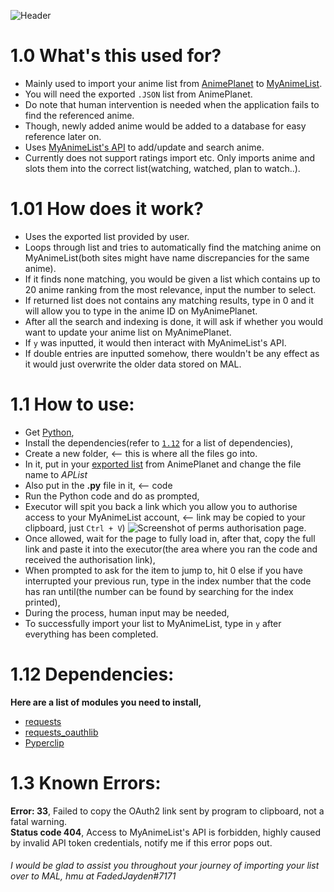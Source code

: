 ![Header](https://cdn.discordapp.com/attachments/782294527661965352/799990021733744660/dfb63e00-582c-11eb-9698-12872b7a9f8c.png)

# 1.0 What's this used for?
- Mainly used to import your anime list from [AnimePlanet](https://www.anime-planet.com/) to [MyAnimeList](https://myanimelist.net/).
- You will need the exported `.JSON` list from AnimePlanet.
- Do note that human intervention is needed when the application fails to find the referenced anime.
- Though, newly added anime would be added to a database for easy reference later on.
- Uses [MyAnimeList's API](https://myanimelist.net/apiconfig/references/api/v2) to add/update and search anime.
- Currently does not support ratings import etc. Only imports anime and slots them into the correct list(watching, watched, plan to watch..).

# 1.01 How does it work?
- Uses the exported list provided by user.
- Loops through list and tries to automatically find the matching anime on MyAnimeList(both sites might have name discrepancies for the same anime).
- If it finds none matching, you would be given a list which contains up to 20 anime ranking from the most relevance, input the number to select.
- If returned list does not contains any matching results, type in 0 and it will allow you to type in the anime ID on MyAnimePlanet.
- After all the search and indexing is done, it will ask if whether you would want to update your anime list on MyAnimePlanet.
- If `y` was inputted, it would then interact with MyAnimeList's API.
- If double entries are inputted somehow, there wouldn't be any effect as it would just overwrite the older data stored on MAL.

# 1.1 How to use:
- Get [Python](https://www.python.org/),
- Install the dependencies(refer to [`1.12`](https://github.com/FadedJayden/AP_MALPorter#112-dependencies) for a list of dependencies),
- Create a new folder, <-- this is where all the files go into.
- In it, put in your [exported list](https://www.anime-planet.com/users/export_list.php) from AnimePlanet and change the file name to *APList*
- Also put in the **.py** file in it, <-- code
- Run the Python code and do as prompted,
- Executor will spit you back a link which you allow you to authorise access to your MyAnimeList account, <-- link may be copied to your clipboard, just `Ctrl + V`)
![Screenshot of perms authorisation page.](https://cdn.discordapp.com/attachments/782294527661965352/799989880825708544/XWjQABAgQIECAQIiDkhTBrQoAAAQIECBCIFRDyYr11I0CAAAECBAiECAh5IcyaECBAgAABAgRiBYS8G72blNIsdhq6ESBAgAABAg.png)
- Once allowed, wait for the page to fully load in, after that, copy the full link and paste it into the executor(the area where you ran the code and received the authorisation link),
- When prompted to ask for the item to jump to, hit 0 else if you have interrupted your previous run, type in the index number that the code has ran until(the number can be found by searching for the index printed),
- During the process, human input may be needed,
- To successfully import your list to MyAnimeList, type in `y` after everything has been completed.

# 1.12 Dependencies:
**Here are a list of modules you need to install,**
- [requests](https://pypi.org/project/requests/)
- [requests_oauthlib](https://pypi.org/project/requests-oauthlib/)
- [Pyperclip](https://pypi.org/project/pyperclip/)

# 1.3 Known Errors:
**Error: 33**,
	Failed to copy the OAuth2 link sent by program to clipboard, not a fatal warning.\
**Status code 404**,
	Access to MyAnimeList's API is forbidden, highly caused by invalid API token credentials, notify me if this error pops out.
###### I would be glad to assist you throughout your journey of importing your list over to MAL, hmu at FadedJayden#7171
